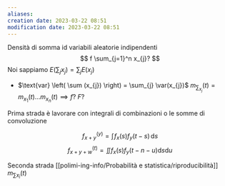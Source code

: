 ```yaml
---
aliases: 
creation date: 2023-03-22 08:51
modification date: 2023-03-22 08:51
---
```


Densità di somma id variabili aleatorie indipendenti
$$
f \sum_{j=1}^n x_{j}?
$$
Noi sappiamo $E\left( \sum_{j} x_{j} \right) = \sum_{j}E(x_{j})$
- $\text{var} \left( \sum (x_{j}) \right) = \sum_{j} \var(x_{j})$
$m_{\sum_{x_{j}}}(t) = m_{x_{1}}(t)\dots m_{x_{n}}(t) \implies f?\ F?$


Prima strada è lavorare con integrali di combinazioni o le somme di convoluzione

$$f_{x+y}^(y) = \int \!  f_{x}(s)f_{y}(t-s) \, \mathrm{d}s$$
$$
f_{x+y+w}^{(t)} = \iint f_{x}(s) f_{y}(t-n - u) \mathrm{d}s \mathrm{d}u
$$

Seconda strada [[polimi-ing-info/Probabilità e statistica/riproducibilità]]
$m_{\sum x_{\bar{i}}}(t)$

